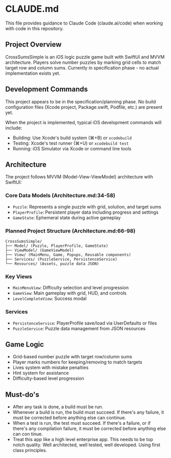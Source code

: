 # CLAUDE.md


This file provides guidance to Claude Code (claude.ai/code) when working with code in this repository.

## Project Overview

CrossSumsSimple is an iOS logic puzzle game built with SwiftUI and MVVM architecture. Players solve number puzzles by marking grid cells to match target row and column sums. Currently in specification phase - no actual implementation exists yet.

## Development Commands

This project appears to be in the specification/planning phase. No build configuration files (Xcode project, Package.swift, Podfile, etc.) are present yet.

When the project is implemented, typical iOS development commands will include:
- Building: Use Xcode's build system (⌘+B) or `xcodebuild`
- Testing: Xcode's test runner (⌘+U) or `xcodebuild test`
- Running: iOS Simulator via Xcode or command line tools

## Architecture

The project follows MVVM (Model-View-ViewModel) architecture with SwiftUI:

### Core Data Models (Architecture.md:34-58)
- `Puzzle`: Represents a single puzzle with grid, solution, and target sums
- `PlayerProfile`: Persistent player data including progress and settings
- `GameState`: Ephemeral state during active gameplay

### Planned Project Structure (Architecture.md:66-98)
```
CrossSumsSimple/
├── Model/ (Puzzle, PlayerProfile, GameState)
├── ViewModel/ (GameViewModel)
├── View/ (MainMenu, Game, Popups, Reusable components)
├── Services/ (PuzzleService, PersistenceService)
└── Resources/ (Assets, puzzle data JSON)
```

### Key Views
- `MainMenuView`: Difficulty selection and level progression
- `GameView`: Main gameplay with grid, HUD, and controls
- `LevelCompleteView`: Success modal

### Services
- `PersistenceService`: PlayerProfile save/load via UserDefaults or files
- `PuzzleService`: Puzzle data management from JSON resources

## Game Logic
- Grid-based number puzzle with target row/column sums
- Player marks numbers for keeping/removing to match targets
- Lives system with mistake penalties
- Hint system for assistance
- Difficulty-based level progression

## Must-do's
- After any task is done, a build must be run. 
- Whenever a build is run, the build must succeed. If there's any failure, it must be corrected before anything else can continue. 
- When a test is run, the test must succeed. If there's a failure, or if there's any compilation failure, it must be corrected before anything else can con tinue.
- Treat this app like a high level enterprise app. This needs to be top notch quality. Well architected, well tested, well developed. Using first class principles. 